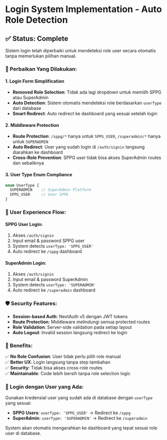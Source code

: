 # Login System Implementation - Auto Role Detection

## ✅ Status: Complete

Sistem login telah diperbaiki untuk mendeteksi role user secara otomatis tanpa memerlukan pilihan manual.

### 🔧 Perbaikan Yang Dilakukan:

#### 1. **Login Form Simplification**
- **Removed Role Selection**: Tidak ada lagi dropdown untuk memilih SPPG atau SuperAdmin
- **Auto Detection**: Sistem otomatis mendeteksi role berdasarkan `userType` dari database
- **Smart Redirect**: Auto redirect ke dashboard yang sesuai setelah login

#### 2. **Middleware Protection**  
- **Route Protection**: `/sppg/*` hanya untuk `SPPG_USER`, `/superadmin/*` hanya untuk `SUPERADMIN`
- **Auto Redirect**: User yang sudah login di `/auth/signin` langsung diarahkan ke dashboard
- **Cross-Role Prevention**: SPPG user tidak bisa akses SuperAdmin routes dan sebaliknya

#### 3. **User Type Enum Compliance**
```typescript
enum UserType {
  SUPERADMIN    // SuperAdmin Platform  
  SPPG_USER     // User SPPG
}
```

### 📱 User Experience Flow:

#### SPPG User Login:
1. Akses `/auth/signin`
2. Input email & password SPPG user
3. System detects `userType: 'SPPG_USER'`
4. Auto redirect ke `/sppg` dashboard

#### SuperAdmin Login:  
1. Akses `/auth/signin`
2. Input email & password SuperAdmin
3. System detects `userType: 'SUPERADMIN'` 
4. Auto redirect ke `/superadmin` dashboard

### 🛡️ Security Features:

- **Session-based Auth**: NextAuth v5 dengan JWT tokens
- **Route Protection**: Middleware melindungi semua protected routes
- **Role Validation**: Server-side validation pada setiap layout
- **Auto Logout**: Invalid session langsung redirect ke login

### 🎯 Benefits:

✅ **No Role Confusion**: User tidak perlu pilih role manual  
✅ **Better UX**: Login langsung tanpa step tambahan  
✅ **Security**: Tidak bisa akses cross-role routes  
✅ **Maintainable**: Code lebih bersih tanpa role selection logic  

### 🔑 Login dengan User yang Ada:

Gunakan kredensial user yang sudah ada di database dengan `userType` yang sesuai:
- **SPPG Users**: `userType: 'SPPG_USER'` → Redirect ke `/sppg`  
- **SuperAdmin**: `userType: 'SUPERADMIN'` → Redirect ke `/superadmin`

System akan otomatis mengarahkan ke dashboard yang tepat sesuai role user di database.